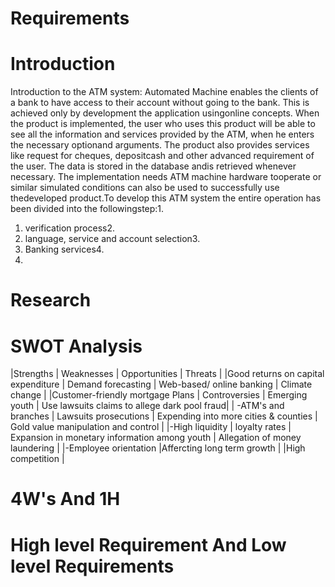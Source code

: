 # Requirements
# Introduction
Introduction to the ATM system:
  Automated  Machine enables the clients of a bank to have access to their account without going to the bank. This is achieved only by development the application usingonline concepts. When the product is implemented, the user who uses this product will be able to see all the information and services provided by the ATM, when he enters the necessary optionand arguments. The product also provides services like request for cheques, depositcash and other advanced requirement of the user. The data is stored in the database andis retrieved whenever necessary. The implementation needs ATM machine hardware tooperate or similar simulated conditions can also be used to successfully use thedeveloped product.To develop this ATM system the entire operation has been divided into the followingstep:1.
 
1. verification process2.
2. language, service and account selection3.
3. Banking services4.
4. 
# Research

# SWOT Analysis

|Strengths                            | Weaknesses                  | Opportunities                                 | Threats                                      |
|Good returns on capital expenditure  | Demand forecasting          | Web-based/ online banking                     | Climate change                               |
|Customer-friendly mortgage Plans     | Controversies               | Emerging youth                                | Use lawsuits claims to allege dark pool fraud|
| -ATM's and branches                 | Lawsuits prosecutions       | Expending into more cities & counties         | Gold value manipulation and control          |
|-High liquidity                      | loyalty rates               | Expansion in monetary information among youth | Allegation of money laundering               |
|-Employee orientation                |Affercting long term growth  |                                               |High competition                              |                      
# 4W's And 1H
# High level Requirement And Low level Requirements 

